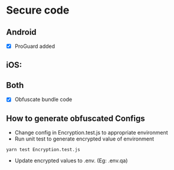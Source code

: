 # Secure code

## Android

- [x] ProGuard added

## iOS:

## Both

- [x] Obfuscate bundle code

## How to generate obfuscated Configs

- Change config in Encryption.test.js to appropriate environment
- Run unit test to generate encrypted value of environment

```
yarn test Encryption.test.js
```

- Update encrypted values to .env.<environment> (Eg: .env.qa)
